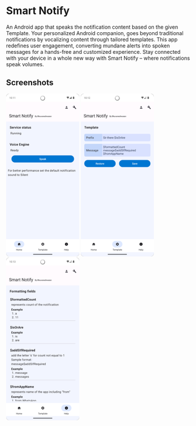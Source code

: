 # Smart Notify

An Android app that speaks the notification content based on the given Template. Your personalized Android companion, goes beyond traditional notifications by vocalizing content through tailored templates. This app redefines user engagement, converting mundane alerts into spoken messages for a hands-free and customized experience. Stay connected with your device in a whole new way with Smart Notify – where notifications speak volumes.

## Screenshots
  <img src="screenshots/Screenshot_1.png" width="200"/>  <img src="screenshots/Screenshot_2.png" width="200"/>
  <img src="screenshots/Screenshot_3.png" width="200"/> 
